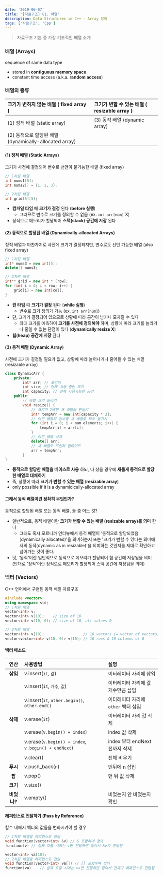 ```yaml
---
date: '2019-06-07'
title: "[자료구조] 01. 배열"
description: Data Structures in C++ - Array 정리
tags: ['자료구조', 'Cpp']
---
```

> 자료구조 기본 중 가장 기초적인 배열 소개

### 배열 (Arrays)
sequence of same data type
- stored in __contiguous memory space__
- constant time access (a.k.a. __random access__)

### 배열의 종류
| 크기가 변하지 않는 배열 ( fixed array ) | 크기가 변할 수 있는 배열 ( resizable array )  |
|:----------|:-----|
| (1) 정적 배열 (static array) | (3) 동적 배열 (dynamic array) |
| (2) 동적으로 할당된 배열 (dynamically-allocated array) |  |

#### (1) 정적 배열 (Static Arrays)
크기가 사전에 결정되어 변수로 선언이 불가능한 배열 (fixed array)
```cpp
// 1차원 배열
int nums1[5]; 
int nums2[] = {1, 2, 3};
```
```cpp
// 2차원 배열
int grid[5][5];
```
- __컴파일 타임__ 때 __크기가 결정__ 된다 (__before 실행__)
    - 그러므로 변수로 크기를 정의할 수 없음 (ex. `int arr[num]` X)
- 정적으로 메모리가 할당되어 __스택(stack) 공간에 저장__ 된다

#### (2) 동적으로 할당된 배열 (Dynamically-allocated Arrays)
정적 배열과 마찬가지로 사전에 크기가 결정되지만, 변수로도 선언 가능한 배열 (also fixed array)
```cpp
// 1차원 배열
int* nums3 = new int[5];
delete[] nums3;
```
```cpp
// 2차원 배열
int** grid = new int * [row];
for (int i = 0; i < row; i++) {
    grid[i] = new int[col];
}
```
- __런 타임__ 때 __크기가 결정__ 된다 (__while 실행__)
    - 변수로 크기 정의가 가능 (ex. `int arr[num]`)
- 단, 크기가 결정되어 있으므로 상황에 따라 공간이 남거나 모자랄 수 있다
    - 최대 크기를 예측하여 __크기를 사전에 정의해야__ 하며, 상황에 따라 크기를 늘리거나 줄일 수 없는 단점이 있다 (__dynamically resize X__)
- __힙(heap) 공간에 저장__ 된다

#### (3) 동적 배열 (Dynamic Array)
사전에 크기가 결정될 필요가 없고, 상황에 따라 늘어나거나 줄어들 수 있는 배열 (resizable array)
```cpp
class DynamicArr {
    private:
        int* arr; // 포인터
        int size; // 현재 사용 중인 크기
        int capacity; // 전체 사용가능한 공간
    public:
        // 배열 크기 늘리기
        void resize() {
            // 크기가 2배인 새 배열을 만들기
            int* tempArr = new int[capacity * 2];
            // 이전 배열의 원소를 새 배열로 모두 옮기기
            for (int i = 0; i < num_elements; i++) {
                tempArr[i] = arr[i];
            }
            // 이전 배열 삭제
            delete[] arr;
            // 새 배열로 포인터 업데이트
            arr = tempArr;
        }
}
```
- __동적으로 할당한 배열을 베이스로 사용__ 하되, 다 찼을 경우에 __새롭게 동적으로 할당한 배열로 대체하기__
- 즉, 상황에 따라 __크기가 변할 수 있는 배열__ (__resizable array__)
- only possible if it is a dynamicically-allocated array

#### 그래서 동적 배열이란 정확히 무엇인가?
동적으로 할당된 배열 또는 동적 배열, 둘 중 어느 것?
- 일반적으로, 동적 배열이란 __크기가 변할 수 있는 배열 (resizable array)를 의미__ 한다
    - 그래도 혹시 모르니까 인터뷰에서 동적 배열이 '동적으로 할당되었음(dynamically allocated)'을 의미하는지 또는 '크기가 변할 수 있다는 의미에서의 동적(dynamic as in resizable)'을 의미하는 것인지를 제대로 확인하고 넘어가는 것이 좋다.
- 덧, '동적'이란 일반적으로 동적으로 메모리가 할당되어 힙 공간에 저장됨을 의미 (반대로 
'정적'이란 정적으로 메모리가 할당되어 스택 공간에 저장됨을 의미)

### 백터 (Vectors)
C++ 언어에서 구현된 동적 배열 자료구조
```cpp
#include <vector>
using namespace std;
// 1차원 배열
vector<int> v;
vector<int> v(10);    // size of 10
vector<int> v(10, 0); // size of 10, all values 0
```
```cpp
// 2차원 배열
vector<int> v[10];                  // 10 vectors (= vector of vectors) 
vector<vector<int> v(10, 0)> v[10]; // 10 rows & 10 columns of 0
```

#### 백터 메소드
| 연산 | 사용방법 | 설명 |
|:----:|:---|:---|
| __삽입__ | v.insert(`it`, `값`) | 이터레이터 자리에 삽입|
| | v.insert(`it`, `개수`, `값`) | 이터레이터 자리에 값 개수만큼 삽입 |
| | v.insert(`it`, `other.begin()`, `other.end()` | 이터레이터 자리에 `other` 백터 삽입 |
| __삭제__ | v.erase(`it`) | 이터레이터 자리 값 삭제 |
| | v.erase(`v.begin() + index`) | index 값 삭제 |
| | v.erase(`v.begin() + index`, `v.begin() + endNext`) | index 부터 endNext 전까지 삭제 |
| | v.clear() | 전체 비우기 |
| __푸시__ | v.push_back(`n`) | 맨뒤에 n 삽입 |
| __팝__ | v.pop() | 맨 뒤 값 삭제 |
| __크기__ | v.size() | |
| __비었나?__ | v.empty() | 비었는지 안 비었는지 확인 |

#### 레퍼런스로 전달하기 (Pass by Reference)
함수 내에서 백터의 값들을 변화시켜야 할 경우
```cpp
// 1차원 배열을 레퍼런스로 전달
void function(vector<int> &v) // & 포함하여 정의
function(v) // 실제 호출 시에는 v만 전달하면 알아서 &v가 전달됨
```
```cpp
vector<int> va[10];
// 2차원 배열을 레퍼런스로 전달
void function(vector<int> va[]) // [] 포함하여 정의
function(va)    // 실제 호출 시에는 va만 전달하면 알아서 전체가 레퍼런스로 전달됨
```